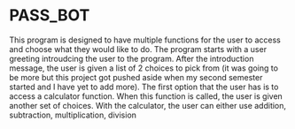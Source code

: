 # PASS_BOT

This program is designed to have multiple functions for the user to access and choose what they would like to do. The program starts with a user greeting introudcing the user to the program. After the introduction message, the user is given a list of 2 choices to pick from (it was going to be more but this project got pushed aside when my second semester started and I have yet to add more). The first option that the user has is to access a calculator function. When this function is called, the user is given another set of choices. With the calculator, the user can either use addition, subtraction, multiplication, division
